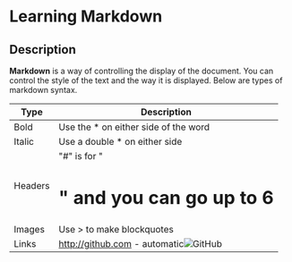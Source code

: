 # Learning Markdown

## Description

**Markdown** is a way of controlling the display of the document. You can control the style of the text and the way it is displayed. Below are types of markdown syntax.

Type | Description
------------ | -------------
Bold | Use the * on either side of the word
Italic| Use a double * on either side
Headers|"#" is for "<h1>" and you can go up to 6
Images| Use > to make blockquotes
Links| http://github.com - automatic![GitHub](http://github.com)
